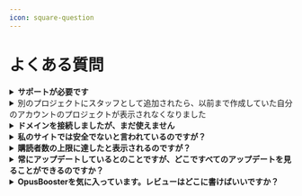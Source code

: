 ```yaml
---
icon: square-question
---
```


# よくある質問

<details>

<summary><strong>サポートが必要です</strong></summary>

ダッシュボードの左下にあるヘルプタブでお探しのものが見つからなかった場合でも、問題ありません。右下のサポートチャットからご連絡ください。 私たちの素晴らしいサポートチームが常に待機しています。

</details>

<details>

<summary>別のプロジェクトにスタッフとして追加されたら、以前まで作成していた自分のアカウントのプロジェクトが表示されなくなりました</summary>

プロジェクトの切り替え方についてご案内いたします。

まず、ビルダーにログインしていただき、画面左側上部の「ダッシュボード」をクリックしてください。

すると画面が切り替わり、画面中央上部に「プロジェクトの切り替え」というボタンが表示されます。

ここをクリックすると、お使いのアカウントに権限のあるプロジェクト一覧が表示されるので、編集したいプロジェクトに切り替えが可能です。

</details>

<details>

<summary><strong>ドメインを接続しましたが、まだ使えません</strong></summary>

まず最初に、ドメインが有効になるまで、最大で24時間かかることがあることに注意してください。 24時間以上経っている場合は、ドメインホストのDNS設定を再確認してください。そのために、OpusBooster内の接続を削除し、ドメインを再追加してください。 問題が解決されない場合はサポートチャットでお問い合わせください。

</details>

<details>

<summary><strong>私のサイトでは安全でないと言われているのですが？</strong></summary>

SSL認証の問題のようですが、問題があるドメインをサポートチャットで送っていただければ、私たちのチームができるだけ早く問題を解決します。

</details>

<details>

<summary><strong>購読者数の上限に達したと表示されるのですが？</strong></summary>

まず最初に、リストを増やされたことに感謝します。アラートを解除するには、課金エリアに移動して、リストのサイズに必要なメールプランを適用してください。

</details>

<details>

<summary><strong>常にアップデートしているとのことですが、どこですべてのアップデートを見ることができるのですか？</strong></summary>

私たちは常に前進し、より高いハードルを設定したいのです。私たちのアップデートはすべてヘルプタブで見ることができます。[ロードマップ](roadmap.md)タブを開くと、すべてのアップデートがそこに掲載され、定期的に更新されています。

</details>

<details>

<summary><strong>OpusBoosterを気に入っています。レビューはどこに書けばいいですか？</strong></summary>

ありがとうございます！レビューの形式によって異なります。 ビデオ：ビデオへのリンクをお送りください。テキスト：[Facebook](https://www.facebook.com/opusbooster) で私たちをレビューしてください。お客様の声をウェブサイトに追加できます。

</details>
